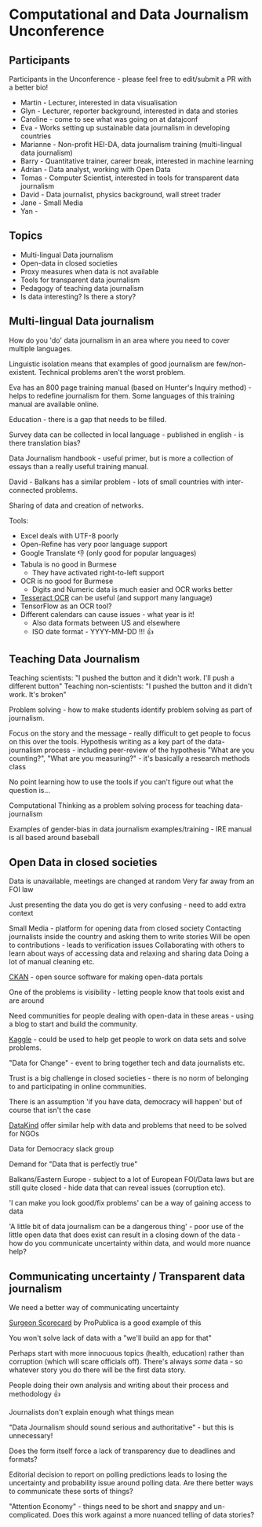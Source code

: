 # Computational and Data Journalism Unconference

## Participants

Participants in the Unconference - please feel free to edit/submit a PR with a better bio!

* Martin - Lecturer, interested in data visualisation
* Glyn - Lecturer, reporter background, interested in data and stories
* Caroline - come to see what was going on at datajconf
* Eva - Works setting up sustainable data journalism in developing countries
* Marianne - Non-profit HEI-DA, data journalism training (multi-lingual data journalism)
* Barry - Quantitative trainer, career break, interested in machine learning
* Adrian - Data analyst, working with Open Data
* Tomas - Computer Scientist, interested in tools for transparent data journalism
* David - Data journalist, physics background, wall street trader
* Jane - Small Media
* Yan -


## Topics

* Multi-lingual Data journalism
* Open-data in closed societies
* Proxy measures when data is not available
* Tools for transparent data journalism
* Pedagogy of teaching data journalism
* Is data interesting? Is there a story?


## Multi-lingual Data journalism

How do you 'do' data journalism in an area where you need to cover multiple languages.

Linguistic isolation means that examples of good journalism are few/non-existent. Technical problems aren't the worst problem.

Eva has an 800 page training manual (based on Hunter's Inquiry method) - helps to redefine journalism for them.
Some languages of this training manual are available online.

Education - there is a gap that needs to be filled.

Survey data can be collected in local language - published in english - is there translation bias?

Data Journalism handbook - useful primer, but is more a collection of essays than a really useful training manual.

David - Balkans has a similar problem - lots of small countries with inter-connected problems.

Sharing of data and creation of networks.

Tools:

* Excel deals with UTF-8 poorly
* Open-Refine has very poor language support
* Google Translate 👎 (only good for popular languages)
* Tabula is no good in Burmese
    * They have activated right-to-left support
* OCR is no good for Burmese
    * Digits and Numeric data is much easier and OCR works better
* [Tesseract OCR](https://github.com/tesseract-ocr/) can be useful (and support many language)
* TensorFlow as an OCR tool?
* Different calendars can cause issues - what year is it!
    * Also data formats between US and elsewhere
    * ISO date format - YYYY-MM-DD !!! 👍



## Teaching Data Journalism

Teaching scientists: "I pushed the button and it didn't work. I'll push a different button"
Teaching non-scientists: "I pushed the button and it didn't work. It's broken"

Problem solving - how to make students identify problem solving as part of journalism.

Focus on the story and the message - really difficult to get people to focus on this over the tools.
Hypothesis writing as a key part of the data-journalism process - including peer-review of the hypothesis
"What are you counting?", "What are you measuring?" - it's basically a research methods class

No point learning how to use the tools if you can't figure out what the question is...

Computational Thinking as a problem solving process for teaching data-journalism

Examples of gender-bias in data journalism examples/training - IRE manual is all based around baseball



## Open Data in closed societies

Data is unavailable, meetings are changed at random
Very far away from an FOI law

Just presenting the data you do get is very confusing - need to add extra context

Small Media - platform for opening data from closed society
Contacting journalists inside the country and asking them to write stories
Will be open to contributions - leads to verification issues
Collaborating with others to learn about ways of accessing data and relaxing and sharing data
Doing a lot of manual cleaning etc.

[CKAN](https://ckan.org/) - open source software for making open-data portals

One of the problems is visibility - letting people know that tools exist and are around

Need communities for people dealing with open-data in these areas - using a blog to start and build the community.

[Kaggle](https://www.kaggle.com/) - could be used to help get people to work on data sets and solve problems.

"Data for Change" - event to bring together tech and data journalists etc.

Trust is a big challenge in closed societies - there is no norm of belonging to and participating in online communities.

There is an assumption 'if you have data, democracy will happen' but of course that isn't the case

[DataKind](http://www.datakind.org/) offer similar help with data and problems that need to be solved for NGOs

Data for Democracy slack group

Demand for "Data that is perfectly true"

Balkans/Eastern Europe - subject to a lot of European FOI/Data laws but are still quite closed - hide data that can reveal issues (corruption etc).

'I can make you look good/fix problems' can be a way of gaining access to data

'A little bit of data journalism can be a dangerous thing' - poor use of the little open data that does exist can result in a closing down of the data - how do you communicate uncertainty within data, and would more nuance help?


## Communicating uncertainty / Transparent data journalism


We need a better way of communicating uncertainty

[Surgeon Scorecard](https://projects.propublica.org/surgeons/) by ProPublica is a good example of this

You won't solve lack of data with a "we'll build an app for that"

Perhaps start with more innocuous topics (health, education) rather than corruption (which will scare officials off). There's always *some* data - so whatever story you do there will be the first data story.

People doing their own analysis and writing about their process and methodology 👍

Journalists don't explain enough what things mean

"Data Journalism should sound serious and authoritative" - but this is unnecessary!

Does the form itself force a lack of transparency due to deadlines and formats?

Editorial decision to report on polling predictions leads to losing the uncertainty and probability issue around polling data. Are there better ways to communicate these sorts of things?

"Attention Economy" - things need to be short and snappy and un-complicated. Does this work against a more nuanced telling of data stories?
